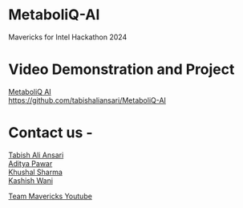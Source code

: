 # MetaboliQ-AI
Mavericks for Intel Hackathon 2024

# Video Demonstration and Project
[MetaboliQ AI]()  
https://github.com/tabishaliansari/MetaboliQ-AI

# Contact us -
[Tabish Ali Ansari](mailto:tabish.ansari004@yahoo.com)  
[Aditya Pawar](mailto:adityanarsing4@gmail.com)  
[Khushal Sharma](mailto:khushal088@gmail.com)  
[Kashish Wani](kashishwani7@gmail.com)  
  
[Team Mavericks Youtube](https://youtube.com/@teammavericks-00?si=Ofd6eHt7NjIW47_n)
